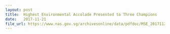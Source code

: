 ```yaml
---
layout: post
title:  Highest Environmental Accolade Presented to Three Champions 
date:   2017-11-21
file_url: https://www.nas.gov.sg/archivesonline/data/pdfdoc/MSE_20171121001.pdf
---
```

